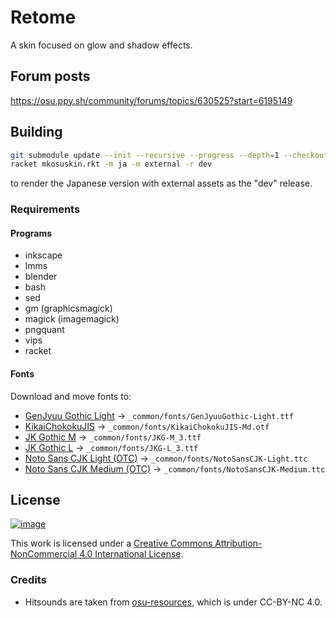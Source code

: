 # Retome

A skin focused on glow and shadow effects.

## Forum posts

https://osu.ppy.sh/community/forums/topics/630525?start=6195149

## Building

```bash
git submodule update --init --recursive --progress --depth=1 --checkout
racket mkosuskin.rkt -m ja -m external -r dev
```

to render the Japanese version with external assets as the "dev" release.

### Requirements

#### Programs

- inkscape
- lmms
- blender
- bash
- sed
- gm (graphicsmagick)
- magick (imagemagick)
- pngquant
- vips
- racket

#### Fonts

Download and move fonts to:

- [GenJyuu Gothic Light](http://jikasei.me/font/genjyuu/) → `_common/fonts/GenJyuuGothic-Light.ttf`
- [KikaiChokokuJIS](http://font.kim/) → `_common/fonts/KikaiChokokuJIS-Md.otf`
- [JK Gothic M](http://font.cutegirl.jp/jk-font-medium.html) → `_common/fonts/JKG-M_3.ttf`
- [JK Gothic L](http://font.cutegirl.jp/jk-font-light.html) → `_common/fonts/JKG-L_3.ttf`
- [Noto Sans CJK Light (OTC)](https://www.google.com/get/noto/help/cjk/) → `_common/fonts/NotoSansCJK-Light.ttc`
- [Noto Sans CJK Medium (OTC)](https://www.google.com/get/noto/help/cjk/) → `_common/fonts/NotoSansCJK-Medium.ttc`

## License

[![image](https://i.creativecommons.org/l/by-nc/4.0/88x31.png)](http://creativecommons.org/licenses/by-nc/4.0/)

This work is licensed under a <a rel="license" href="http://creativecommons.org/licenses/by-nc/4.0/">Creative Commons Attribution-NonCommercial 4.0 International License</a>.

### Credits

- Hitsounds are taken from [osu-resources](//github.com/ppy/osu-resources), which is under CC-BY-NC 4.0.
